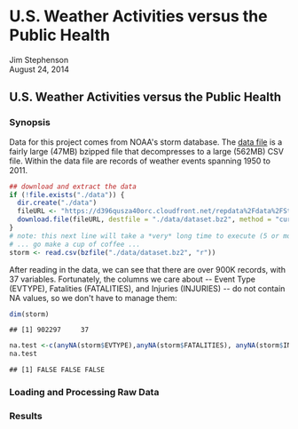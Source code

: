 # U.S. Weather Activities versus the Public Health
Jim Stephenson  
August 24, 2014  

## U.S. Weather Activities versus the Public Health
### Synopsis

Data for this project comes from NOAA's storm database.  The [data file](https://d396qusza40orc.cloudfront.net/repdata%2Fdata%2FStormData.csv.bz2) is a fairly large (47MB) bzipped file that decompresses to a large (562MB) CSV file.  Within the data file are records of weather events spanning 1950 to 2011.


```r
## download and extract the data 
if (!file.exists("./data")) {
  dir.create("./data")
  fileURL <- "https://d396qusza40orc.cloudfront.net/repdata%2Fdata%2FStormData.csv.bz2"
  download.file(fileURL, destfile = "./data/dataset.bz2", method = "curl", mode = "wb")
}
# note: this next line will take a *very* long time to execute (5 or more minutes)
# ... go make a cup of coffee ...
storm <- read.csv(bzfile("./data/dataset.bz2", "r"))
```
After reading in the data, we can see that there are over 900K records, with 37 variables.  Fortunately, the columns we care about -- Event Type (EVTYPE), Fatalities (FATALITIES), and Injuries (INJURIES) -- do not contain NA values, so we don't have to manage them:


```r
dim(storm)
```

```
## [1] 902297     37
```

```r
na.test <-c(anyNA(storm$EVTYPE),anyNA(storm$FATALITIES), anyNA(storm$INJURIES))
na.test
```

```
## [1] FALSE FALSE FALSE
```
### Loading and Processing Raw Data



### Results
